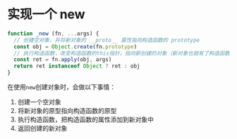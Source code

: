 # 实现一个 new

```javascript
function _new (fn, ...args) {
  // 创建空对象，并将新对象的 __proto__ 属性指向构造函数的 prototype
  const obj = Object.create(fn.prototype)
  // 执行构造函数，改变构造函数的this指针，指向新创建的对象（新对象也就有了构造函数的所有属性）
  const ret = fn.apply(obj, args)
  return ret instanceof Object ? ret : obj
}
```

在使用`new`创建对象时，会做以下事情：

1. 创建一个空对象
2. 将新对象的原型指向构造函数的原型
3. 执行构造函数，把构造函数的属性添加到新对象中
4. 返回创建的新对象

